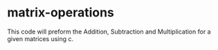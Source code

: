 # matrix-operations
This code will preform the  Addition, Subtraction and Multiplication for a given matrices using c. 
